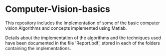 # Computer-Vision-basics
This repository includes the Implementation of some of the basic computer vision Algorithms and concepts implemented using Matlab.

Details about the implementation of the algorithms and the techniques used have been documented in the file 'Report.pdf', stored in each of the folders containing the implementations.
